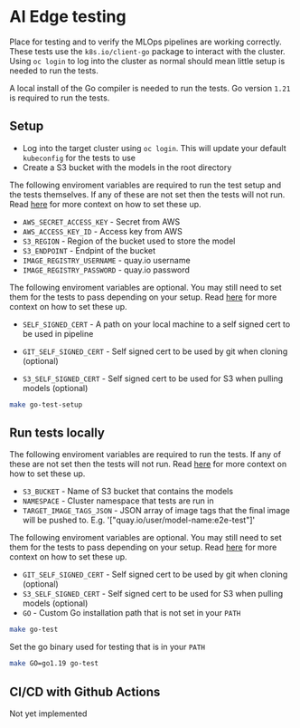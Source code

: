 # AI Edge testing

Place for testing and to verify the MLOps pipelines are working correctly. These tests use the `k8s.io/client-go` package to interact with the cluster. Using `oc login` to log into the cluster as normal should mean little setup is needed to run the tests.

A local install of the Go compiler is needed to run the tests. Go version `1.21` is required to run the tests.

## Setup
- Log into the target cluster using `oc login`. This will update your default `kubeconfig` for the tests to use
- Create a S3 bucket with the models in the root directory

The following enviroment variables are required to run the test setup and the tests themselves. If any of these are not set then the tests will not run. Read [here](../../pipelines/README.md#ai-edge-end-to-end-pipeline) for more context on how to set these up.

- `AWS_SECRET_ACCESS_KEY` - Secret from AWS
- `AWS_ACCESS_KEY_ID` - Access key from AWS
- `S3_REGION` - Region of the bucket used to store the model
- `S3_ENDPOINT` - Endpint of the bucket
- `IMAGE_REGISTRY_USERNAME` - quay.io username
- `IMAGE_REGISTRY_PASSWORD` - quay.io password

The following enviroment variables are optional. You may still need to set them for the tests to pass depending on your setup. Read [here](../../pipelines/README.md#ai-edge-end-to-end-pipeline) for more context on how to set these up.

- `SELF_SIGNED_CERT` - A path on your local machine to a self signed cert to be used in pipeline

- `GIT_SELF_SIGNED_CERT` - Self signed cert to be used by git when cloning (optional)
- `S3_SELF_SIGNED_CERT` - Self signed cert to be used for S3 when pulling models (optional)


```bash
make go-test-setup
```

## Run tests locally

The following enviroment variables are required to run the tests. If any of these are not set then the tests will not run. Read [here](../../pipelines/README.md#ai-edge-end-to-end-pipeline) for more context on how to set these up.

- `S3_BUCKET`	- Name of S3 bucket that contains the models
- `NAMESPACE`	- Cluster namespace that tests are run in
- `TARGET_IMAGE_TAGS_JSON`	- JSON array of image tags that the final image will be pushed to. E.g. '["quay.io/user/model-name:e2e-test"]'

The following enviroment variables are optional. You may still need to set them for the tests to pass depending on your setup. Read [here](../../pipelines/README.md#ai-edge-end-to-end-pipeline) for more context on how to set these up.

- `GIT_SELF_SIGNED_CERT` - Self signed cert to be used by git when cloning (optional)
- `S3_SELF_SIGNED_CERT` - Self signed cert to be used for S3 when pulling models (optional)
- `GO` - Custom Go installation path that is not set in your `PATH`

```bash
make go-test
```
Set the go binary used for testing that is in your `PATH`
```bash
make GO=go1.19 go-test
```

## CI/CD with Github Actions
Not yet implemented
